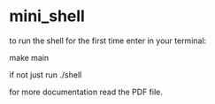 # mini_shell
to run the shell for the first time enter in your terminal:

  make main
  
if not just run ./shell

for more documentation read the PDF file.
